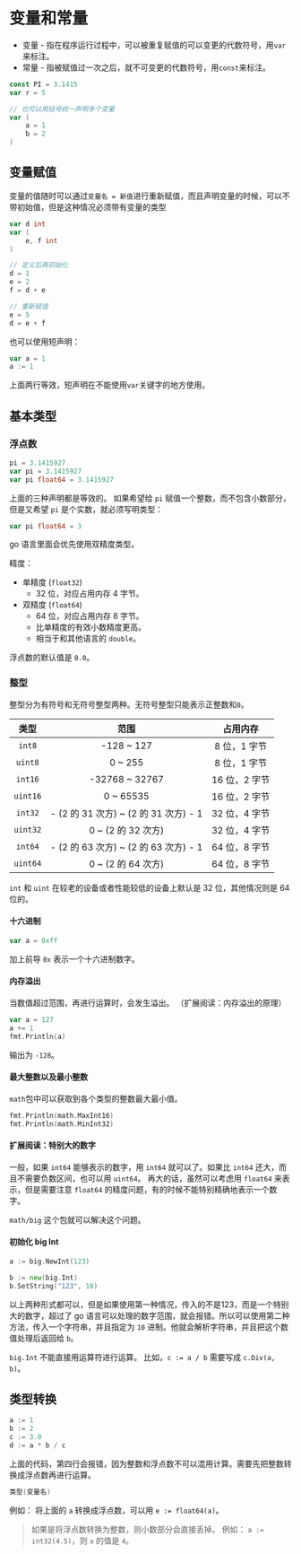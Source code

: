 # 变量和常量

- 变量 - 指在程序运行过程中，可以被重复赋值的可以变更的代数符号，用`var`来标注。
- 常量 - 指被赋值过一次之后，就不可变更的代数符号，用`const`来标注。

```go
const PI = 3.1415
var r = 5

// 也可以用括号统一声明多个变量
var (
    a = 1
    b = 2
)
```

## 变量赋值

变量的值随时可以通过`变量名 = 新值`进行重新赋值，而且声明变量的时候，可以不带初始值，但是这种情况必须带有变量的类型

```go
var d int
var (
    e, f int
)

// 定义后再初始化
d = 1
e = 2
f = d + e

// 重新赋值
e = 5
d = e + f
```

也可以使用短声明：

```go
var a = 1
a := 1
```

上面两行等效，短声明在不能使用`var`关键字的地方使用。

## 基本类型

### 浮点数

```go
pi = 3.1415927
var pi = 3.1415927
var pi float64 = 3.1415927
```

上面的三种声明都是等效的。
如果希望给 `pi` 赋值一个整数，而不包含小数部分，但是又希望 `pi` 是个实数，就必须写明类型：

```go
var pi float64 = 3
```

go 语言里面会优先使用双精度类型。

精度：

- 单精度 (`float32`)
  - 32 位，对应占用内存 4 字节。
- 双精度 (`float64`)
  - 64 位，对应占用内存 8 字节。
  - 比单精度的有效小数精度更高。
  - 相当于和其他语言的 `double`。

浮点数的默认值是 `0.0`。

### 整型

整型分为有符号和无符号整型两种。无符号整型只能表示正整数和`0`。

|  类型  |    范围    |   占用内存   |
| :----: | :--------: | :----------: |
| `int8` | -128 ~ 127 | 8 位，1 字节 |
| `uint8` | 0 ~ 255 | 8 位，1 字节 |
| `int16` | -32768 ~ 32767 | 16 位，2 字节 |
| `uint16` | 0 ~ 65535 | 16 位，2 字节 |
| `int32` | - (2 的 31 次方) ~ (2 的 31 次方) - 1 | 32 位，4 字节 |
| `uint32` | 0 ~ (2 的 32 次方) | 32 位，4 字节 |
| `int64` | - (2 的 63 次方) ~ (2 的 63 次方) - 1 | 64 位，8 字节 |
| `uint64` | 0 ~ (2 的 64 次方) | 64 位，8 字节 |

`int` 和 `uint` 在较老的设备或者性能较低的设备上默认是 32 位，其他情况则是 64 位的。

#### 十六进制

```go
var a = 0xff
```

加上前导 `0x` 表示一个十六进制数字。

#### 内存溢出

当数值超过范围，再进行运算时，会发生溢出。
（扩展阅读：内存溢出的原理）

```go
var a = 127
a += 1
fmt.Println(a)
```
输出为 `-128`。

#### 最大整数以及最小整数

`math`包中可以获取到各个类型的整数最大最小值。

```go
fmt.Println(math.MaxInt16)
fmt.Println(math.MinInt32)
```

#### 扩展阅读：特别大的数字
一般，如果 `int64` 能够表示的数字，用 `int64` 就可以了。如果比 `int64` 还大，而且不需要负数区间，也可以用 `uint64`。
再大的话，虽然可以考虑用 `float64` 来表示，但是需要注意 `float64` 的精度问题，有的时候不能特别精确地表示一个数字。

`math/big` 这个包就可以解决这个问题。

#### 初始化 big Int

```go
a := big.NewInt(123)

b := new(big.Int)
b.SetString("123", 10)
```

以上两种形式都可以，但是如果使用第一种情况，传入的不是123，而是一个特别大的数字，超过了 go 语言可以处理的数字范围，就会报错。所以可以使用第二种方法，传入一个字符串，并且指定为 `10` 进制。他就会解析字符串，并且把这个数值处理后返回给 `b`。

`big.Int` 不能直接用运算符进行运算。
比如，`c := a / b` 需要写成 `c.Div(a, b)`。

## 类型转换

```go
a := 1
b := 2
c := 3.0
d := a * b / c
```

上面的代码，第四行会报错，因为整数和浮点数不可以混用计算。需要先把整数转换成浮点数再进行运算。

```go
类型(变量名)
```

例如： 将上面的 `a` 转换成浮点数，可以用 `e := float64(a)`。

> 如果是将浮点数转换为整数，则小数部分会直接丢掉。
> 例如： `a := int32(4.5)`，则 `a` 的值是 `4`。